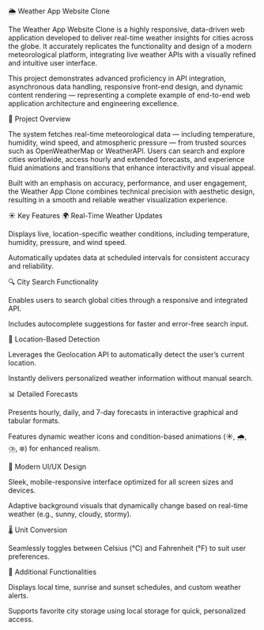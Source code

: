 🌦️ Weather App Website Clone

The Weather App Website Clone is a highly responsive, data-driven web application developed to deliver real-time weather insights for cities across the globe.
It accurately replicates the functionality and design of a modern meteorological platform, integrating live weather APIs with a visually refined and intuitive user interface.

This project demonstrates advanced proficiency in API integration, asynchronous data handling, responsive front-end design, and dynamic content rendering — representing a complete example of end-to-end web application architecture and engineering excellence.

🔹 Project Overview

The system fetches real-time meteorological data — including temperature, humidity, wind speed, and atmospheric pressure — from trusted sources such as OpenWeatherMap or WeatherAPI.
Users can search and explore cities worldwide, access hourly and extended forecasts, and experience fluid animations and transitions that enhance interactivity and visual appeal.

Built with an emphasis on accuracy, performance, and user engagement, the Weather App Clone combines technical precision with aesthetic design, resulting in a smooth and reliable weather visualization experience.

☀️ Key Features
🌍 Real-Time Weather Updates

Displays live, location-specific weather conditions, including temperature, humidity, pressure, and wind speed.

Automatically updates data at scheduled intervals for consistent accuracy and reliability.

🔍 City Search Functionality

Enables users to search global cities through a responsive and integrated API.

Includes autocomplete suggestions for faster and error-free search input.

🧭 Location-Based Detection

Leverages the Geolocation API to automatically detect the user’s current location.

Instantly delivers personalized weather information without manual search.

📊 Detailed Forecasts

Presents hourly, daily, and 7-day forecasts in interactive graphical and tabular formats.

Features dynamic weather icons and condition-based animations (☀️, 🌧️, ⛈️, ❄️) for enhanced realism.

🎨 Modern UI/UX Design

Sleek, mobile-responsive interface optimized for all screen sizes and devices.

Adaptive background visuals that dynamically change based on real-time weather (e.g., sunny, cloudy, stormy).

🌡️ Unit Conversion

Seamlessly toggles between Celsius (°C) and Fahrenheit (°F) to suit user preferences.

🔔 Additional Functionalities

Displays local time, sunrise and sunset schedules, and custom weather alerts.

Supports favorite city storage using local storage for quick, personalized access.
